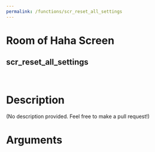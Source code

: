 ```yaml
---
permalink: /functions/scr_reset_all_settings
---
```

# Room of Haha Screen  
## scr_reset_all_settings  
&nbsp;  
# Description  
(No description provided. Feel free to make a pull request!) 
&nbsp;  
# Arguments



